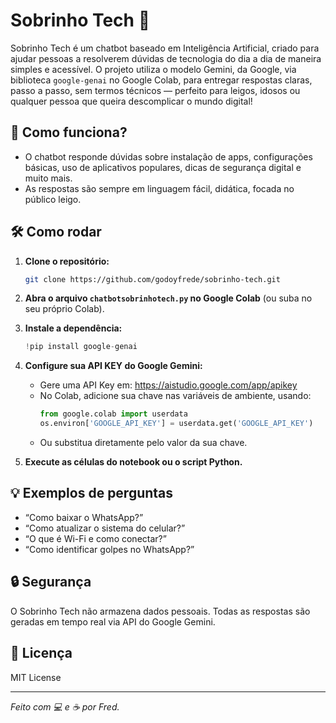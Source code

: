 # Sobrinho Tech 🤖

Sobrinho Tech é um chatbot baseado em Inteligência Artificial, criado para ajudar pessoas a resolverem dúvidas de tecnologia do dia a dia de maneira simples e acessível. O projeto utiliza o modelo Gemini, da Google, via biblioteca `google-genai` no Google Colab, para entregar respostas claras, passo a passo, sem termos técnicos — perfeito para leigos, idosos ou qualquer pessoa que queira descomplicar o mundo digital!

## 🚀 Como funciona?

- O chatbot responde dúvidas sobre instalação de apps, configurações básicas, uso de aplicativos populares, dicas de segurança digital e muito mais.
- As respostas são sempre em linguagem fácil, didática, focada no público leigo.

## 🛠️ Como rodar

1. **Clone o repositório:**
    ```bash
    git clone https://github.com/godoyfrede/sobrinho-tech.git
    ```
2. **Abra o arquivo `chatbotsobrinhotech.py` no Google Colab** (ou suba no seu próprio Colab).

3. **Instale a dependência:**
    ```python
    !pip install google-genai
    ```

4. **Configure sua API KEY do Google Gemini:**
    - Gere uma API Key em: https://aistudio.google.com/app/apikey
    - No Colab, adicione sua chave nas variáveis de ambiente, usando:
      ```python
      from google.colab import userdata
      os.environ['GOOGLE_API_KEY'] = userdata.get('GOOGLE_API_KEY')
      ```
    - Ou substitua diretamente pelo valor da sua chave.

5. **Execute as células do notebook ou o script Python.**

## 💡 Exemplos de perguntas

- “Como baixar o WhatsApp?”
- “Como atualizar o sistema do celular?”
- “O que é Wi-Fi e como conectar?”
- “Como identificar golpes no WhatsApp?”

## 🔒 Segurança

O Sobrinho Tech não armazena dados pessoais. Todas as respostas são geradas em tempo real via API do Google Gemini.

## 📄 Licença

MIT License

---

*Feito com 💻 e ☕ por Fred.*

